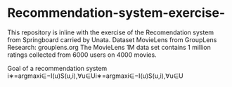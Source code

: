 # Recommendation-system-exercise-
This repository is inline with the exercise of the Recomendation system from Springboard carried by Unata. 
Dataset
MovieLens from GroupLens Research: grouplens.org
The MovieLens 1M data set contains 1 million ratings collected from 6000 users on 4000 movies.

Goal of a recommendation system
i∗=argmaxi∈−I(u)S(u,i),∀u∈Ui∗=argmaxi∈−I(u)S(u,i),∀u∈U 
